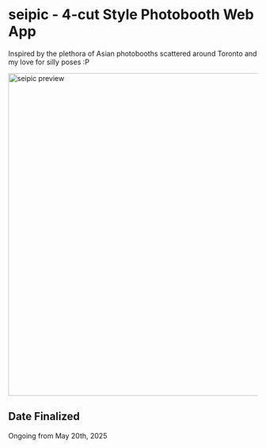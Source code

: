 # seipic - 4-cut Style Photobooth Web App
Inspired by the plethora of Asian photobooths scattered around Toronto and my love for silly poses :P

<img width="650" alt="seipic preview" src="https://github.com/user-attachments/assets/d03b95bd-b3b1-470c-992d-ec4849d86af1">

## Date Finalized
Ongoing from May 20th, 2025
